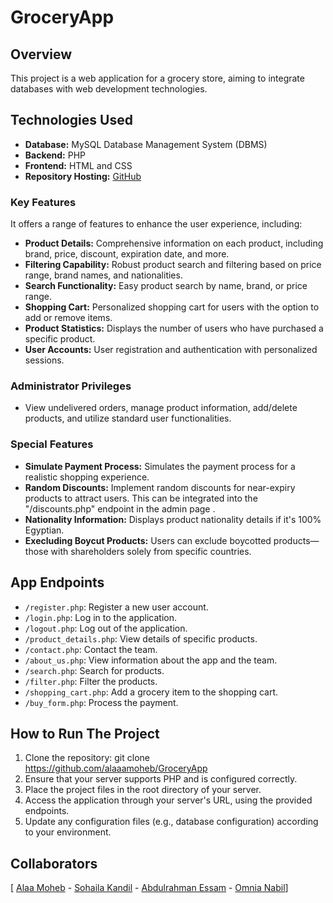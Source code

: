 # GroceryApp

## Overview

This project is a web application for a grocery store, aiming to integrate databases with web development technologies. 

## Technologies Used

- **Database:** MySQL Database Management System (DBMS)
- **Backend:** PHP
- **Frontend:** HTML and CSS
- **Repository Hosting:** [GitHub](https://github.com/alaaamoheb/GroceryApp)

### Key Features
It offers a range of features to enhance the user experience, including:
- **Product Details:** Comprehensive information on each product, including brand, price, discount, expiration date, and more.
- **Filtering Capability:** Robust product search and filtering based on price range, brand names, and nationalities.
- **Search Functionality:** Easy product search by name, brand, or price range.
- **Shopping Cart:** Personalized shopping cart for users with the option to add or remove items.
- **Product Statistics:** Displays the number of users who have purchased a specific product.
- **User Accounts:** User registration and authentication with personalized sessions.

### Administrator Privileges
- View undelivered orders, manage product information, add/delete products, and utilize standard user functionalities.

### Special Features
- **Simulate Payment Process:** Simulates the payment process for a realistic shopping experience.
- **Random Discounts:** Implement random discounts for near-expiry products to attract users. This can be integrated into the "/discounts.php" endpoint in the admin page .
- **Nationality Information:** Displays product nationality details if it's 100% Egyptian.
- **Execluding Boycut Products:** Users can exclude boycotted products—those with shareholders solely from specific countries.
## App Endpoints

- `/register.php`: Register a new user account.
- `/login.php`: Log in to the application.
- `/logout.php`: Log out of the application.
- `/product_details.php`: View details of specific products.
- `/contact.php`: Contact the team.
- `/about_us.php`: View information about the app and the team.
- `/search.php`: Search for products.
- `/filter.php`: Filter the products.
- `/shopping_cart.php`: Add a grocery item to the shopping cart.
- `/buy_form.php`: Process the payment.

## How to Run The Project

1. Clone the repository:
 git clone https://github.com/alaaamoheb/GroceryApp
2. Ensure that your server supports PHP and is configured correctly.
3. Place the project files in the root directory of your server.
4. Access the application through your server's URL, using the provided endpoints.
5. Update any configuration files (e.g., database configuration) according to your environment.

## Collaborators
[ [Alaa Moheb](https://github.com/alaaamoheb) - [Sohaila Kandil](https://github.com/SohailaKandil) - [Abdulrahman Essam](https://github.com/A-Ess12) - [Omnia Nabil](https://github.com/omniaEjust)]
